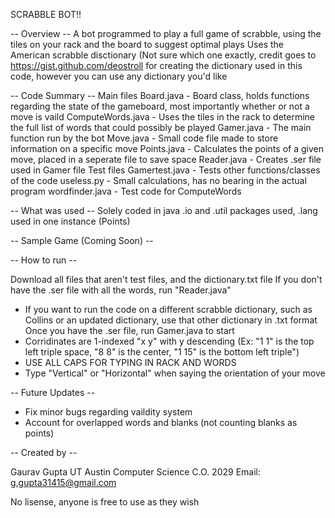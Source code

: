 SCRABBLE BOT!!

-- Overview --
A bot programmed to play a full game of scrabble, using the tiles on your rack and the board to suggest optimal plays
Uses the American scrabble disctionary (Not sure which one exactly, credit goes to https://gist.github.com/deostroll for creating the dictionary used in this code, however you can use any dictionary you'd like

-- Code Summary -- 
Main files
Board.java - Board class, holds functions regarding the state of the gameboard, most importantly whether or not a move is vaild
ComputeWords.java - Uses the tiles in the rack to determine the full list of words that could possibly be played
Gamer.java - The main function run by the bot
Move.java - Small code file made to store information on a specific move
Points.java - Calculates the points of a given move, placed in a seperate file to save space
Reader.java - Creates .ser file used in Gamer file
Test files
Gamertest.java - Tests other functions/classes of the code
useless.py - Small calculations, has no bearing in the actual program
wordfinder.java - Test code for ComputeWords

-- What was used --
Solely coded in java
.io and .util packages used, .lang used in one instance (Points)

-- Sample Game (Coming Soon) --

-- How to run --

Download all files that aren't test files, and the dictionary.txt file
If you don't have the .ser file with all the words, run "Reader.java" 
- If you want to run the code on a different scrabble dictionary, such as Collins or an updated dictionary, use that other dictionary in .txt format
Once you have the .ser file, run Gamer.java to start
- Corridinates are 1-indexed "x y" with y descending (Ex: "1 1" is the top left triple space, "8 8" is the center, "1 15" is the bottom left triple")
- USE ALL CAPS FOR TYPING IN RACK AND WORDS
- Type "Vertical" or "Horizontal" when saying the orientation of your move

-- Future Updates --
- Fix minor bugs regarding vaildity system
- Account for overlapped words and blanks (not counting blanks as points)

-- Created by --

Gaurav Gupta
UT Austin Computer Science C.O. 2029
Email: g.gupta31415@gmail.com

No lisense, anyone is free to use as they wish
